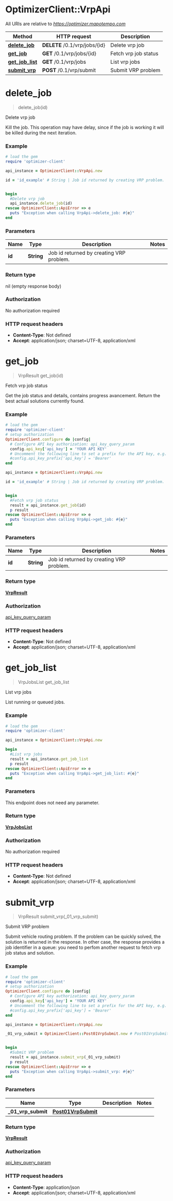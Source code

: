 # OptimizerClient::VrpApi

All URIs are relative to *https://optimizer.mapotempo.com*

Method | HTTP request | Description
------------- | ------------- | -------------
[**delete_job**](VrpApi.md#delete_job) | **DELETE** /0.1/vrp/jobs/{id} | Delete vrp job
[**get_job**](VrpApi.md#get_job) | **GET** /0.1/vrp/jobs/{id} | Fetch vrp job status
[**get_job_list**](VrpApi.md#get_job_list) | **GET** /0.1/vrp/jobs | List vrp jobs
[**submit_vrp**](VrpApi.md#submit_vrp) | **POST** /0.1/vrp/submit | Submit VRP problem


# **delete_job**
> delete_job(id)

Delete vrp job

Kill the job. This operation may have delay, since if the job is working it will be killed during the next iteration.

### Example
```ruby
# load the gem
require 'optimizer-client'

api_instance = OptimizerClient::VrpApi.new

id = 'id_example' # String | Job id returned by creating VRP problem.


begin
  #Delete vrp job
  api_instance.delete_job(id)
rescue OptimizerClient::ApiError => e
  puts "Exception when calling VrpApi->delete_job: #{e}"
end
```

### Parameters

Name | Type | Description  | Notes
------------- | ------------- | ------------- | -------------
 **id** | **String**| Job id returned by creating VRP problem. | 

### Return type

nil (empty response body)

### Authorization

No authorization required

### HTTP request headers

 - **Content-Type**: Not defined
 - **Accept**: application/json; charset=UTF-8, application/xml



# **get_job**
> VrpResult get_job(id)

Fetch vrp job status

Get the job status and details, contains progress avancement. Return the best actual solutions currently found.

### Example
```ruby
# load the gem
require 'optimizer-client'
# setup authorization
OptimizerClient.configure do |config|
  # Configure API key authorization: api_key_query_param
  config.api_key['api_key'] = 'YOUR API KEY'
  # Uncomment the following line to set a prefix for the API key, e.g. 'Bearer' (defaults to nil)
  #config.api_key_prefix['api_key'] = 'Bearer'
end

api_instance = OptimizerClient::VrpApi.new

id = 'id_example' # String | Job id returned by creating VRP problem.


begin
  #Fetch vrp job status
  result = api_instance.get_job(id)
  p result
rescue OptimizerClient::ApiError => e
  puts "Exception when calling VrpApi->get_job: #{e}"
end
```

### Parameters

Name | Type | Description  | Notes
------------- | ------------- | ------------- | -------------
 **id** | **String**| Job id returned by creating VRP problem. | 

### Return type

[**VrpResult**](VrpResult.md)

### Authorization

[api_key_query_param](../README.md#api_key_query_param)

### HTTP request headers

 - **Content-Type**: Not defined
 - **Accept**: application/json; charset=UTF-8, application/xml



# **get_job_list**
> VrpJobsList get_job_list

List vrp jobs

List running or queued jobs.

### Example
```ruby
# load the gem
require 'optimizer-client'

api_instance = OptimizerClient::VrpApi.new

begin
  #List vrp jobs
  result = api_instance.get_job_list
  p result
rescue OptimizerClient::ApiError => e
  puts "Exception when calling VrpApi->get_job_list: #{e}"
end
```

### Parameters
This endpoint does not need any parameter.

### Return type

[**VrpJobsList**](VrpJobsList.md)

### Authorization

No authorization required

### HTTP request headers

 - **Content-Type**: Not defined
 - **Accept**: application/json; charset=UTF-8, application/xml



# **submit_vrp**
> VrpResult submit_vrp(_01_vrp_submit)

Submit VRP problem

Submit vehicle routing problem. If the problem can be quickly solved, the solution is returned in the response. In other case, the response provides a job identifier in a queue: you need to perfom another request to fetch vrp job status and solution.

### Example
```ruby
# load the gem
require 'optimizer-client'
# setup authorization
OptimizerClient.configure do |config|
  # Configure API key authorization: api_key_query_param
  config.api_key['api_key'] = 'YOUR API KEY'
  # Uncomment the following line to set a prefix for the API key, e.g. 'Bearer' (defaults to nil)
  #config.api_key_prefix['api_key'] = 'Bearer'
end

api_instance = OptimizerClient::VrpApi.new

_01_vrp_submit = OptimizerClient::Post01VrpSubmit.new # Post01VrpSubmit | 


begin
  #Submit VRP problem
  result = api_instance.submit_vrp(_01_vrp_submit)
  p result
rescue OptimizerClient::ApiError => e
  puts "Exception when calling VrpApi->submit_vrp: #{e}"
end
```

### Parameters

Name | Type | Description  | Notes
------------- | ------------- | ------------- | -------------
 **_01_vrp_submit** | [**Post01VrpSubmit**](Post01VrpSubmit.md)|  | 

### Return type

[**VrpResult**](VrpResult.md)

### Authorization

[api_key_query_param](../README.md#api_key_query_param)

### HTTP request headers

 - **Content-Type**: application/json
 - **Accept**: application/json; charset=UTF-8, application/xml



